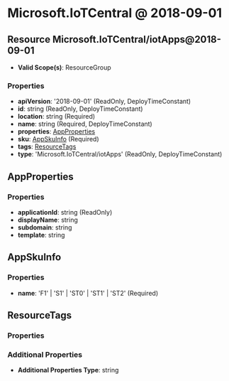 # Microsoft.IoTCentral @ 2018-09-01

## Resource Microsoft.IoTCentral/iotApps@2018-09-01
* **Valid Scope(s)**: ResourceGroup
### Properties
* **apiVersion**: '2018-09-01' (ReadOnly, DeployTimeConstant)
* **id**: string (ReadOnly, DeployTimeConstant)
* **location**: string (Required)
* **name**: string (Required, DeployTimeConstant)
* **properties**: [AppProperties](#appproperties)
* **sku**: [AppSkuInfo](#appskuinfo) (Required)
* **tags**: [ResourceTags](#resourcetags)
* **type**: 'Microsoft.IoTCentral/iotApps' (ReadOnly, DeployTimeConstant)

## AppProperties
### Properties
* **applicationId**: string (ReadOnly)
* **displayName**: string
* **subdomain**: string
* **template**: string

## AppSkuInfo
### Properties
* **name**: 'F1' | 'S1' | 'ST0' | 'ST1' | 'ST2' (Required)

## ResourceTags
### Properties
### Additional Properties
* **Additional Properties Type**: string

